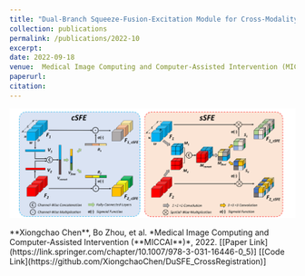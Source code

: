 ```yaml
---
title: "Dual-Branch Squeeze-Fusion-Excitation Module for Cross-Modality Registration of Cardiac SPECT and CT"
collection: publications
permalink: /publications/2022-10
excerpt: 
date: 2022-09-18
venue:  Medical Image Computing and Computer-Assisted Intervention (MICCAI)
paperurl:  
citation: 
---
```

<p align="center">
  <img width="750" src="../figures/2022-MICCAI-Chen.png">
</p>
**Xiongchao Chen**, Bo Zhou, et al. *Medical Image Computing and Computer-Assisted Intervention (**MICCAI**)*, 2022.  
[[Paper Link](https://link.springer.com/chapter/10.1007/978-3-031-16446-0_5)] [[Code Link](https://github.com/XiongchaoChen/DuSFE_CrossRegistration)]  
